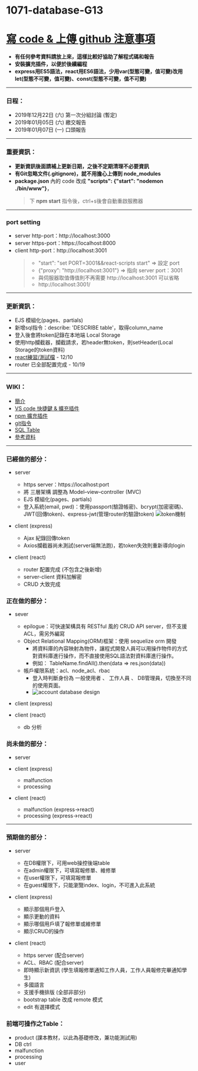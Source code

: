 # 1071-database-G13
# [寫 code & 上傳 github 注意事項](https://github.com/toumei/1071-database-G13/wiki/Advance-preparation)
* **有任何參考資料請放上來，這樣比較好協助了解程式碼和報告**
* **安裝擴充插件，以便於後續編程**
* **express用ES5語法，react用ES6語法，少用var(型態可變，值可變)改用let(型態不可變，值可變)、const(型態不可變，值不可變)**
---
### 日程：
* 2019年12月22日 (六) 第一次分組討論 (暫定)
* 2019年01月05日 (六) 繳交報告
* 2019年01月07日 (一) 口頭報告
---
### 重要資訊：
* **更新資訊後面請補上更新日期，之後不定期清理不必要資訊**
* **有Git忽略文件(.gitignore)，就不用擔心上傳到 node_modules**
* **package.json** 內的 code 改成 **"scripts": {"start": "nodemon ./bin/www"}**，
  > 下 **npm start** 指令後，ctrl+s後會自動重啟服務器
---
### port setting
* server http-port：http://localhost:3000
* server https-port：https://localhost:8000
* client http-port：http://localhost:3001 
  > * "start": "set PORT=3001&&react-scripts start" => 設定 port
  > * {"proxy": "http://localhost:3001"} => 指向 server port：3001 
  > * 與伺服器取值傳值則不再需要 http://localhost:3001 可以省略
  > * http://localhost:3001/
---
### 更新資訊：
* EJS 模組化(pages、partials)
* 新增sql指令：describe: 'DESCRIBE table'，取得column_name
* 登入後會將token記錄在本地端 Local Storage
* 使用http攔截器，攔截請求，若header無token，則setHeader(Local Storage的token資料)
* [react練習/測試檔](https://github.com/toumei/107-01-database-4B/tree/master/example-create-react-app-express) - 12/10
* router 已全部配置完成 - 10/19
---

### WIKI：
* [簡介](https://github.com/toumei/1071-database-G13/wiki/Home)
* [VS code 快捷鍵 & 擴充插件](https://github.com/toumei/1071-database-G13/wiki/VS-code)
* [npm 擴充插件](https://github.com/toumei/1071-database-G13/wiki/npm-Extensions)
* [git指令](https://github.com/toumei/1071-database-G13/wiki/git-command)
* [SQL Table](https://github.com/toumei/1071-database-G13/wiki/SQL-Table)
* [參考資料](https://github.com/toumei/1071-database-G13/wiki/Reference)
---

### 已經做的部分：
* server
  * https server：https://localhost:port
  * 將 三層架構 調整為 Model–view–controller (MVC)
  * EJS 模組化(pages、partials)
  * 登入系統(email, pwd)：使用passport(驗證帳密)、bcrypt(加密密碼)、JWT(回傳token)、express-jwt(管理router的驗證token)
![token機制](https://cdn-images-1.medium.com/max/1334/1*7T41R0dSLEzssIXPHpvimQ.png)

* client (express)
  * Ajax 紀錄回傳token
  * Axios攔截器尚未測試(server端無法跑)，若token失效則重新導向login
* client (react)
  * router 配置完成 (不包含之後新增)
  * server-client 資料加解密
  * CRUD 大致完成

### 正在做的部分：
* sever
  * epilogue：可快速架構具有 RESTful 風的 CRUD API server，但不支援 ACL，需另外編寫
  * Object Relational Mapping(ORM)框架：使用 sequelize orm 開發
    * 將資料庫的內容映射為物件，讓程式開發人員可以用操作物件的方式對資料庫進行操作，而不直接使用SQL語法對資料庫進行操作。
    * 例如： TableName.findAll().then(data => res.json(data))
  * 帳戶權限系統：acl、node_acl、rbac
    * 登入時判斷身份為 一般使用者 、 工作人員 、 DB管理員，切換至不同的使用頁面。
    * ![account database design](https://i.stack.imgur.com/JVE4x.png)

* client (express)

* client (react)
  * db 分析

### 尚未做的部分：
* server

* client (express)
  * malfunction
  * processing

* client (react)
  * malfunction (express->react)
  * processing (express->react)
---

### 預期做的部分：
* server
  * 在DB權限下，可用web操控後端table
  * 在admin權限下，可填寫報修單、維修單
  * 在user權限下，可填寫報修單
  * 在guest權限下，只能瀏覽index、login，不可進入此系統

* client (express)
  * 顯示那個用戶登入
  * 顯示更動的資料
  * 顯示哪個用戶填了報修單或維修單
  * 顯示CRUD的操作
 
* client (react)
  * https server (配合server)
  * ACL、RBAC (配合server)
  * 即時顯示新資訊 (學生填報修單通知工作人員，工作人員報修完畢通知學生)
  * 多國語言
  * 支援手機排版 (全部非部分)
  * bootstrap table 改成 remote 模式
  * edit 有選擇模式

### 前端可操作之Table：
* product (課本教材，以此為基礎修改，兼功能測試用)
* DB ctrl
* malfunction
* processing
* user
